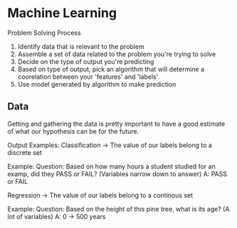 # Machine Learning

Problem Solving Process
1. Identify data that is relevant to the problem
2. Assemble a set of data related to the problem you're trying to solve
3. Decide on the type of output you're predicting
4. Based on type of output, pick an algorithm that will determine a coorelation between your 'features' and 'labels'
5. Use model generated by algorithm to make prediction


## Data
Getting and gathering the data is pretty important to have a good estimate of what our hypothesis can be for the future. 

Output Examples:
Classification -> The value of our labels belong to a discrete set

Example:
Question: Based on how many hours a student studied for an examp, did they PASS or FAIL? (Variables narrow down to answer)
A: PASS or FAIL

Regression -> The value of our labels belong to a continous set


Example:
Question: Based on the height of this pine tree, what is its age? (A lot of variables)
A: 0 -> 500 years